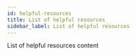 ```yaml
---
id: helpful-resources
title: List of helpful resources
sidebar_label: List of helpful resources
---
```


List of helpful resources content
